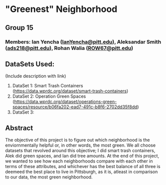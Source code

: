 # "Greenest" Neighborhood
## Group 15
### Members: Ian Yencha (IanYencha@pitt.edu), Aleksandar Smith (ads218@pitt.edu), Rohan Walia (ROW67@pitt.edu)
## DataSets Used: 
(Include description with link)
1. DataSet 1: Smart Trash Containers (https://data.wprdc.org/dataset/smart-trash-containers)
2. DataSet 2: Operation Green Spaces (https://data.wprdc.org/dataset/operations-green-spaces/resource/b06fa202-ead7-491c-b8f6-2702dd35f8dd)
3. DataSet 3: 
## Abstract
The objective of this project is to figure out which neighborhood is the enviornmentally helpful or, in other words, the most green. We all choose datasets that revolved around this objective; I did smart trash containers, Alek did green spaces, and Ian did tree amounts. At the end of this project, we wanted to see how each neighborhoods compare with each other in terms of these attributes, and whichever has the best balance of all three is deemeed the best place to live in Pittsburgh, as it is, atleast in comparison to our data, the most green neighborhood. 
